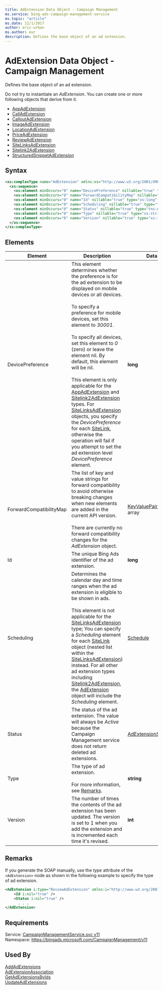 ```yaml
---
title: AdExtension Data Object - Campaign Management
ms.service: bing-ads-campaign-management-service
ms.topic: "article"
ms.date: 11/1/2017
author: eric-urban
ms.author: eur
description: Defines the base object of an ad extension.
---
```

# AdExtension Data Object - Campaign Management
Defines the base object of an ad extension.

Do not try to instantiate an *AdExtension*. You can create one or more following objects that derive from it.
-   [AppAdExtension](../campaign-management-service/appadextension.md)
-   [CallAdExtension](../campaign-management-service/calladextension.md)
-   [CalloutAdExtension](../campaign-management-service/calloutadextension.md)
-   [ImageAdExtension](../campaign-management-service/imageadextension.md)
-   [LocationAdExtension](../campaign-management-service/locationadextension.md)
-   [PriceAdExtension](../campaign-management-service/priceadextension.md)
-   [ReviewAdExtension](../campaign-management-service/reviewadextension.md)
-   [SiteLinksAdExtension](../campaign-management-service/sitelinksadextension.md)
-   [Sitelink2AdExtension](../campaign-management-service/sitelink2adextension.md)
-   [StructuredSnippetAdExtension](../campaign-management-service/structuredsnippetadextension.md)

## Syntax
```xml
<xs:complexType name="AdExtension" xmlns:xs="http://www.w3.org/2001/XMLSchema">
  <xs:sequence>
    <xs:element minOccurs="0" name="DevicePreference" nillable="true" type="xs:long" />
    <xs:element minOccurs="0" name="ForwardCompatibilityMap" nillable="true" type="q40:ArrayOfKeyValuePairOfstringstring" xmlns:q40="http://schemas.datacontract.org/2004/07/System.Collections.Generic" />
    <xs:element minOccurs="0" name="Id" nillable="true" type="xs:long" />
    <xs:element minOccurs="0" name="Scheduling" nillable="true" type="tns:Schedule" />
    <xs:element minOccurs="0" name="Status" nillable="true" type="tns:AdExtensionStatus" />
    <xs:element minOccurs="0" name="Type" nillable="true" type="xs:string" />
    <xs:element minOccurs="0" name="Version" nillable="true" type="xs:int" />
  </xs:sequence>
</xs:complexType>
```

## <a name="elements"></a>Elements

|Element|Description|Data Type|
|-----------|---------------|-------------|
|<a name="devicepreference"></a>DevicePreference|This element determines whether the preference is for the ad extension to be displayed on mobile devices or all devices.<br /><br />To specify a preference for mobile devices, set this element to *30001*.<br /><br />To specify all devices, set this element to *0* (zero) or leave the element nil. By default, this element will be nil.<br/><br/> This element is only applicable for the [AppAdExtension](../campaign-management-service/appadextension.md) and [Sitelink2AdExtension](../campaign-management-service/sitelink2adextension.md) types. For [SiteLinksAdExtension](../campaign-management-service/sitelinksadextension.md) objects, you specify the *DevicePreference* for each [SiteLink](../campaign-management-service/sitelink.md), otherwise the operation will fail if you attempt to set the ad extension level *DevicePreference* element.|**long**|
|<a name="forwardcompatibilitymap"></a>ForwardCompatibilityMap|The list of key and value strings for forward compatibility to avoid otherwise breaking changes when new elements are added in the current API version.<br /><br />There are currently no forward compatibility changes for the *AdExtension* object.|[KeyValuePairOfstringstring](keyvaluepairofstringstring.md) array|
|<a name="id"></a>Id|The unique Bing Ads identifier of the ad extension.|**long**|
|<a name="scheduling"></a>Scheduling|Determines the calendar day and time ranges when the ad extension is eligible to be shown in ads.<br/><br/> This element is not applicable for the [SiteLinksAdExtension](../campaign-management-service/sitelinksadextension.md) type; You can specify a *Scheduling* element for each [SiteLink](../campaign-management-service/sitelink.md) object (nested list within the [SiteLinksAdExtension](../campaign-management-service/sitelinksadextension.md)) instead. For all other ad extension types including [Sitelink2AdExtension](../campaign-management-service/sitelink2adextension.md), the [AdExtension](../campaign-management-service/adextension.md) object will include the *Scheduling* element.|[Schedule](schedule.md)|
|<a name="status"></a>Status|The status of the ad extension. The value will always be *Active* because the Campaign Management service does not return deleted ad extensions.|[AdExtensionStatus](adextensionstatus.md)|
|<a name="type"></a>Type|The type of ad extension. <br/><br/>For more information, see [Remarks](#remarks).|**string**|
|<a name="version"></a>Version|The number of times the contents of the ad extension has been updated. The version is set to 1 when you add the extension and is incremented each time it's revised.|**int**|

## <a name="remarks"></a>Remarks
If you generate the SOAP manually, use the *type* attribute of the `<AdExtension>` node as shown in the following example to specify the type of ad extension.

```xml
<AdExtension i:type="ReviewAdExtension" xmlns:i="http://www.w3.org/2001/XMLSchema-instance">
    <Id i:nil="true" />
    <Status i:nil="true" />
      . . .
</AdExtension>
```

## Requirements
Service: [CampaignManagementService.svc v11](https://campaign.api.bingads.microsoft.com/Api/Advertiser/CampaignManagement/v11/CampaignManagementService.svc)  
Namespace: https://bingads.microsoft.com/CampaignManagement/v11  

## Used By
[AddAdExtensions](addadextensions.md)  
[AdExtensionAssociation](adextensionassociation.md)  
[GetAdExtensionsByIds](getadextensionsbyids.md)  
[UpdateAdExtensions](updateadextensions.md)  
